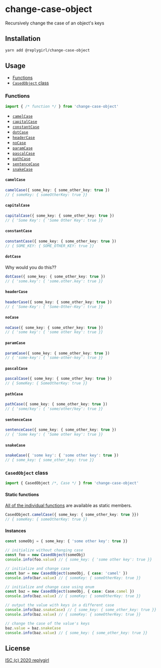 # change-case-object

Recursively change the case of an object's keys

## Installation

```bash
yarn add @replygirl/change-case-object
```

## Usage

- [Functions](#functions)
- [`CasedObject` class](#casedobject-class)

### Functions

```js
import { /* function */ } from 'change-case-object'
```

- [`camelCase`](#camelcase)
- [`capitalCase`](#capitalcase)
- [`constantCase`](#constantcase)
- [`dotCase`](#dotcase)
- [`headerCase`](#headercase)
- [`noCase`](#nocase)
- [`paramCase`](#paramcase)
- [`pascalCase`](#pascalcase)
- [`pathCase`](#pathcase)
- [`sentenceCase`](#sentencecase)
- [`snakeCase`](#snakecase)

#### `camelCase`

```ts
camelCase({ some_key: { some_other_key: true })
// { someKey: { someOtherKey: true }}
```

#### `capitalCase`

```ts
capitalCase({ some_key: { some_other_key: true })
// { 'Some Key': { 'Some Other Key': true }}
```

#### `constantCase`

```ts
constantCase({ some_key: { some_other_key: true })
// { SOME_KEY: { SOME_OTHER_KEY: true }}
```

#### `dotCase`

Why would you do this??

```ts
dotCase({ some_key: { some_other_key: true })
// { 'some.key': { 'some.other.key': true }}
```

#### `headerCase`

```ts
headerCase({ some_key: { some_other_key: true })
// { 'Some-Key': { 'Some-Other-Key': true }}
```

#### `noCase`

```ts
noCase({ some_key: { some_other_key: true })
// { 'some key': { 'some other key': true }}
```

#### `paramCase`

```ts
paramCase({ some_key: { some_other_key: true })
// { 'some-key': { 'some-other-key': true }}
```

#### `pascalCase`

```ts
pascalCase({ some_key: { some_other_key: true })
// { SomeKey: { SomeOtherKey: true }}
```

#### `pathCase`

```ts
pathCase({ some_key: { some_other_key: true })
// { 'some/key': { 'some/other/key': true }}
```

#### `sentenceCase`

```ts
sentenceCase({ some_key: { some_other_key: true })
// { 'Some key': { 'Some other key': true }}
```

#### `snakeCase`

```ts
snakeCase({ 'some key': { 'some other key': true })
// { some_key: { some_other_key: true }}
```

### `CasedObject` class

```ts
import { CasedObject /*, Case */ } from 'change-case-object'
```

#### Static functions

[All of the individual functions](#functions) are available as static members.

```ts
CasedObject.camelCase({ some_key: { some_other_key: true }})
// { someKey: { someOtherKey: true }}
```

#### Instances

```ts
const someObj = { some_key: { 'some other key': true }}

// initialize without changing case
const foo = new CasedObject(someObj)
console.info(foo.value) // { some_key: { 'some other key': true }}

// initialize and change case
const bar = new CasedObject(someObj, { case: 'camel' })
console.info(bar.value) // { someKey: { someOtherKey: true }}

// initialize and change case using enum
const baz = new CasedObject(someObj, { case: Case.camel })
console.info(baz.value) // { someKey: { someOtherKey: true }}

// output the value with keys in a different case
console.info(baz.snakeCase) // { some_key: { some_other_key: true }}
console.info(baz.value) // { someKey: { someOtherKey: true }}

// change the case of the value's keys
baz.value = baz.snakeCase
console.info(baz.value) // { some_key: { some_other_key: true }}
```

## License

[ISC (c) 2020 replygirl](https://github.com/replygirl/change-case-object/blob/main/LICENSE.md)
